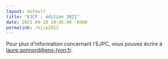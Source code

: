 ```yaml
---
layout: default
title: "EJCP : édition 2021"
date: 2021-04-28 19:45:00 -0500
permalink: /ejcp2021
---
```


Pour plus d'information concernant l'EJPC, vous pouvez écrire à
 [laure.gonnord@ens-lyon.fr](mailto:laure.gonnord@ens-lyon.fr).
